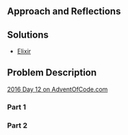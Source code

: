#

## Approach and Reflections

## Solutions

- [Elixir](../elixir2016/lib/day12.ex)

## Problem Description

[2016 Day 12 on AdventOfCode.com](https://adventofcode.com/2016/day/12)

### Part 1

### Part 2
